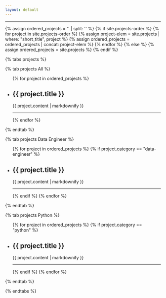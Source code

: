 ```yaml
---
layout: default
---
```


<hr>

<!-- Priority order of the projects from _config.yml -->
{% assign ordered_projects = '' | split: '' %}
{% if site.projects-order %}
    {% for project in site.projects-order %}
        {% assign project-elem = site.projects | where: "short_title", project %}
        {% assign ordered_projects = ordered_projects | concat: project-elem %}
    {% endfor %}
{% else %}
    {% assign ordered_projects = site.projects %}
{% endif %}

{% tabs projects %}

<!-- All projects -->
{% tab projects All %}
<ul id="allProjects">
  {% for project in ordered_projects %}
    <li class="ind-project" data-tags="{{ project.tags | join: ',' }}">
      <h2>{{ project.title }}</h2>
      <p>{{ project.content | markdownify }}</p>
    </li>
    <hr>
  {% endfor %}
</ul>
{% endtab %}

<!-- Data Engineer projects -->
{% tab projects Data Engineer %}
<ul id="dataEngineerProjects">
  {% for project in ordered_projects %}
    {% if project.category == "data-engineer" %}
      <li  class="ind-project" data-tags="{{ project.tags | join: ',' }}">
        <h2>{{ project.title }}</h2>
        <p>{{ project.content | markdownify }}</p>
      </li>
      <hr>
    {% endif %}
  {% endfor %}
</ul>
{% endtab %}

<!-- Python projects -->
{% tab projects Python %}
<ul id="pythonProjects">
  {% for project in ordered_projects %}
    {% if project.category == "python" %}
      <li  class="ind-project" data-tags="{{ project.tags | join: ',' }}">
        <h2>{{ project.title }}</h2>
        <p>{{ project.content | markdownify }}</p>
      </li>
      <hr>
    {% endif %}
  {% endfor %}
</ul>
{% endtab %}

{% endtabs %}

<!-- Filter the projects by tag -->
<script>
document.addEventListener("DOMContentLoaded", function () {
  var projects = document.querySelectorAll('.ind-project');
  var select = document.getElementById("tagSelect");

  select.addEventListener('change', function() {
    var filters = Array.from(select.selectedOptions).map(option => option.value.trim().toLowerCase());
    
    projects.forEach(function(project) {
      var tags = project.getAttribute('data-tags').split(',');
      var showProject = tags.some(function(tag) {
        return filters.some(function(filter) {
          return tag.trim().toLowerCase().includes(filter);
        });
      });

      project.style.display = showProject ? '' : 'none';
    });
  });
});
</script>